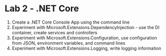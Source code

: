 # Lab 2 - .NET Core

1. Create a .NET Core Console App using the command line
2. Experiment with Microsoft.Extensions.DependencyInjection - use the DI container, create services and controllers
3. Experiment with Microsoft.Extensions.Configuration, use configuration from JSON, environment variables, and command lines
4. Experiment with Microsoft.Extensions.Logging, write logging information